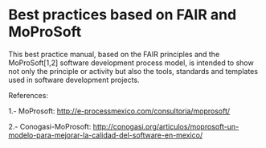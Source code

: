 # Best practices based on FAIR and MoProSoft

This best practice manual, based on the FAIR principles and the MoProSoft[1,2] software development process model, is intended to show not only the principle or activity but also the tools, standards and templates used in software development projects.


References:

1.- MoProsoft: http://e-processmexico.com/consultoria/moprosoft/

2.- Conogasi-MoProsoft: http://conogasi.org/articulos/moprosoft-un-modelo-para-mejorar-la-calidad-del-software-en-mexico/

